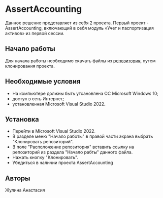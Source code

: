 # AssertAccounting
Данное решение представляет из себя 2 проекта. Первый проект - AssertAccounting, включающий в себя модуль «Учет и паспортизация активов» из первой сессии. 
## Начало работы
Для начала работы необходимо скачать файлы из [репозитория](https://github.com/zutilda/AssertAccounting), путем клонирования проекта.
## Необходимые условия
- На компьютере должны быть утсановлена ОС Microsoft Windows 10;
- доступ в сеть Интернет;
- установленная Microsoft Visual Studio 2022.
## Установка
- Перейти в Microsoft Visual Studio 2022.
- В разделе меню "Начало работы" в правой части экрана выбрать "Клонировать репозиторий".
- В поле "Расположение репозитория" вставить ссылку на репозиторий из раздела "Начало рабты" данного файла.
- Нажать кнопку "Клонировать".
- Убедиться в наличии проекта AssertAccounting 
## Авторы
Жулина Анастасия

